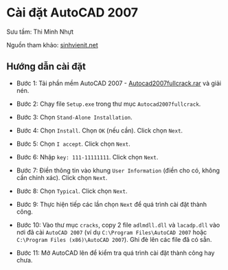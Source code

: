 # Cài đặt AutoCAD 2007

Sưu tầm: Thi Minh Nhựt

Nguồn tham khảo: [sinhvienit.net](http://sinhvienit.net/forum/download-autodesk-autocad-2007-full-crack-huong-dan-cai-dat-chi-tiet.255578.html)

## Hướng dẫn cài đặt

* Bước 1: Tải phần mềm AutoCAD 2007 - [Autocad2007fullcrack.rar](https://drive.google.com/file/d/0BwKQkbSEXWHFSFo4WnJfTEVEc1E/view?usp=sharing) và giải nén.

* Bước 2: Chạy file `Setup.exe` trong thư mục `Autocad2007fullcrack`.

* Bước 3: Chọn `Stand-Alone Installation`.

* Bước 4: Chọn `Install`. Chọn `OK` (nếu cần). Click chọn `Next`.

* Bước 5: Chọn `I accept`. Click chọn `Next`.

* Bước 6: Nhập `key: 111-11111111`. Click chọn `Next`.

* Bước 7: Điền thông tin vào khung `User Information` (điền cho có, không cần chính xác). Click chọn `Next`.

* Bước 8: Chọn `Typical`. Click chọn `Next`.

* Bước 9: Thực hiện tiếp các lần chọn `Next` để quá trình cài đặt thành công.

* Bước 10: Vào thư mục `cracks`, copy 2 file `adlmdll.dll` và `lacadp.dll` vào nơi đã cài `AutoCAD 2007` (ví dụ `C:\Program Files\AutoCAD 2007` 
hoặc `C:\Program Files (x86)\AutoCAD 2007`). Ghi đè lên các file đã có sẳn.

* Bước 11: Mở AutoCAD lên để kiểm tra quá trình cài đặt thành công hay chưa.
